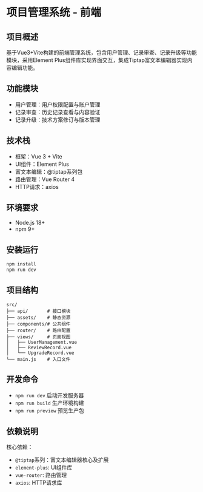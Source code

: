 # 项目管理系统 - 前端

## 项目概述
基于Vue3+Vite构建的前端管理系统，包含用户管理、记录审查、记录升级等功能模块，采用Element Plus组件库实现界面交互，集成Tiptap富文本编辑器实现内容编辑功能。

## 功能模块
- 用户管理：用户权限配置与账户管理
- 记录审查：历史记录查看与内容验证
- 记录升级：技术方案修订与版本管理

## 技术栈
- 框架：Vue 3 + Vite
- UI组件：Element Plus
- 富文本编辑：@tiptap系列包
- 路由管理：Vue Router 4
- HTTP请求：axios

## 环境要求
- Node.js 18+
- npm 9+

## 安装运行
```bash
npm install
npm run dev
```

## 项目结构
```
src/
├── api/       # 接口模块
├── assets/    # 静态资源
├── components/# 公共组件
├── router/    # 路由配置
├── views/     # 页面视图
│   ├── UserManagement.vue
│   ├── ReviewRecord.vue
│   └── UpgradeRecord.vue
└── main.js    # 入口文件
```

## 开发命令
- `npm run dev`   启动开发服务器
- `npm run build` 生产环境构建
- `npm run preview` 预览生产包

## 依赖说明
核心依赖：
- `@tiptap`系列：富文本编辑器核心及扩展
- `element-plus`: UI组件库
- `vue-router`: 路由管理
- `axios`: HTTP请求库
